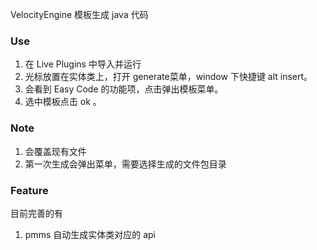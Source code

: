 VelocityEngine 模板生成 java 代码

### Use
1. 在 Live Plugins 中导入并运行  
1. 光标放置在实体类上，打开 generate菜单，window 下快捷键 alt insert。
1. 会看到 Easy Code 的功能项，点击弹出模板菜单。
2. 选中模板点击 ok 。

### Note
1. 会覆盖现有文件  
1. 第一次生成会弹出菜单，需要选择生成的文件包目录


### Feature
目前完善的有
1. pmms 
    自动生成实体类对应的 api